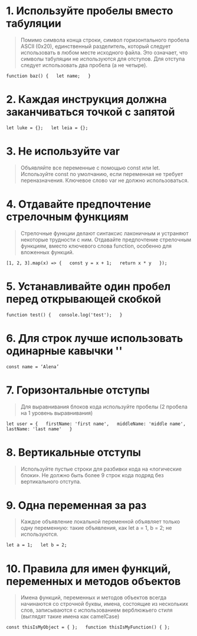 # 1. Используйте пробелы вместо табуляции
>Помимо символа конца строки, символ горизонтального пробела ASCII (0x20), единственный разделитель, который следует использовать в любом месте исходного файла. Это означает, что символы табуляции не используются для отступов.
Для отступа следует использовать два пробела (а не четыре).

`function baz() {  
  let name;  
}`

# 2. Каждая инструкция должна заканчиваться точкой с запятой

`let luke = {};  
let leia = {};`

# 3. Не используйте var
>Объявляйте все переменные с помощью const или let. Используйте const по умолчанию, если переменная не требует переназначения. Ключевое слово var не должно использоваться.

# 4. Отдавайте предпочтение стрелочным функциям
>Стрелочные функции делают синтаксис лаконичным и устраняют некоторые трудности с ним. Отдавайте предпочтение стрелочным функциям, вместо ключевого слова function, особенно для вложенных функций.


`[1, 2, 3].map(x) => {  
const y = x + 1;  
return x * y  
});`

# 5. Устанавливайте один пробел перед открывающей скобкой

`function test() {  
  console.log('test');  
}`

# 6. Для строк лучше использовать одинарные кавычки ''

`const name = ‘Alena’`

# 7. Горизонтальные отступы
>Для выравнивания блоков кода используйте пробелы (2 пробела на 1 уровень выравнивания)

`let user = {  
  firstName: 'first name',  
  middleName: 'middle name',  
  lastName: 'last name'  
}`

# 8. Вертикальные отступы
> Используйте пустые строки для разбивки кода на «логические блоки». Не должно быть более 9 строк кода подряд без вертикального отступа.

# 9. Одна переменная за раз
>Каждое объявление локальной переменной объявляет только одну переменную: такие объявления, как let a = 1, b = 2; не используются.

`let a = 1;  
let b = 2;`

# 10. Правила для имен функций, переменных и методов объектов
>Имена функций, переменных и методов объектов всегда начинаются со строчной буквы, имена, состоящие из нескольких слов, записываются с использованием верблюжьего стиля (выглядят такие имена как camelCase)

`const thisIsMyObject = { };  
function thisIsMyFunction() { };`
